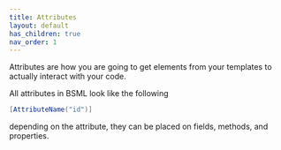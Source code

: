 ```yaml
---
title: Attributes
layout: default
has_children: true
nav_order: 1
---
```

Attributes are how you are going to get elements from your templates to actually interact with your code.

All attributes in BSML look like the following
```csharp
[AttributeName("id")]
```
depending on the attribute, they can be placed on fields, methods, and properties.